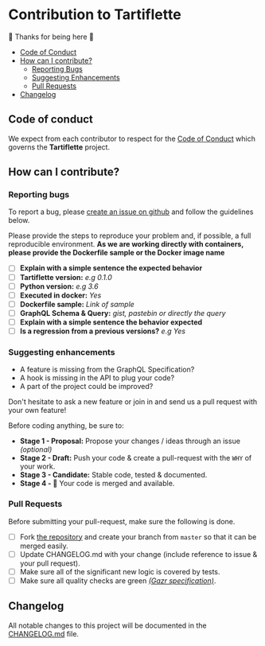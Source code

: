# Contribution to Tartiflette

:tada: Thanks for being here :tada:

* [Code of Conduct](#code-of-conduct)
* [How can I contribute?](#how-can-i-contribute)
  * [Reporting Bugs](#reporting-bugs)
  * [Suggesting Enhancements](#suggesting-enhancements)
  * [Pull Requests](#pull-requests)
* [Changelog](#changelog)

## Code of conduct

We expect from each contributor to respect for the [Code of Conduct](./CODE-OF-CONDUCT.md) which governs the **Tartiflette** project.

## How can I contribute?

### Reporting bugs

To report a bug, please [create an issue on github](https://github.com/dailymotion/tartiflette/issues/new) and follow the guidelines below.

Please provide the steps to reproduce your problem and, if possible, a full reproducible environment. **As we are working directly with containers, please provide the Dockerfile sample or the Docker image name**

* [ ] **Explain with a simple sentence the expected behavior**
* [ ] **Tartiflette version:** _e.g 0.1.0_
* [ ] **Python version:** _e.g 3.6_
* [ ] **Executed in docker:** _Yes_
* [ ] **Dockerfile sample:** _Link of sample_
* [ ] **GraphQL Schema & Query:** _gist, pastebin or directly the query_
* [ ] **Explain with a simple sentence the behavior expected**
* [ ] **Is a regression from a previous versions?** _e.g Yes_

### Suggesting enhancements

* A feature is missing from the GraphQL Specification?
* A hook is missing in the API to plug your code?
* A part of the project could be improved?

Don't hesitate to ask a new feature or join in and send us a pull request with your own feature!

Before coding anything, be sure to:

* **Stage 1 - Proposal:** Propose your changes / ideas through an issue _(optional)_
* **Stage 2 - Draft:** Push your code & create a pull-request with the `WHY` of your work.
* **Stage 3 - Candidate:** Stable code, tested & documented.
* **Stage 4 - :tada:** Your code is merged and available.

### Pull Requests

Before submitting your pull-request, make sure the following is done.

* [ ] Fork [the repository](https://github.com/dailymotion/tartiflette) and create your branch from `master` so that it can be merged easily.
* [ ] Update CHANGELOG.md with your change (include reference to issue & your pull request).
* [ ] Make sure all of the significant new logic is covered by tests.
* [ ] Make sure all quality checks are green _[(Gazr specification)](https://gazr.io)_.

## Changelog

All notable changes to this project will be documented in the [CHANGELOG.md](https://github.com/dailymotion/tartiflette/blob/master/CHANGELOG.md) file.
